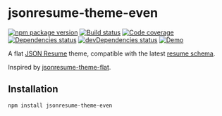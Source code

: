 # jsonresume-theme-even

[![npm package version](https://img.shields.io/npm/v/jsonresume-theme-even.svg)](https://www.npmjs.com/package/jsonresume-theme-even)
[![Build status](https://img.shields.io/github/workflow/status/rbardini/jsonresume-theme-even/Main)](https://github.com/rbardini/jsonresume-theme-even/actions)
[![Code coverage](https://img.shields.io/codecov/c/github/rbardini/jsonresume-theme-even.svg)](https://codecov.io/gh/rbardini/jsonresume-theme-even)
[![Dependencies status](https://img.shields.io/david/rbardini/jsonresume-theme-even.svg)](https://david-dm.org/rbardini/jsonresume-theme-even)
[![devDependencies status](https://img.shields.io/david/rbardini/jsonresume-theme-even.svg)](https://david-dm.org/rbardini/jsonresume-theme-even?type=dev)
[![Demo](https://img.shields.io/netlify/7c0cb4f0-e270-4085-8f75-a8850cf45b2a?color=blue&label=demo)](https://jsonresume-theme-even.netlify.app)

A flat [JSON Resume](https://jsonresume.org/) theme, compatible with the latest [resume schema](https://github.com/jsonresume/resume-schema).

Inspired by [jsonresume-theme-flat](https://github.com/erming/jsonresume-theme-flat).

## Installation

```console
npm install jsonresume-theme-even
```
